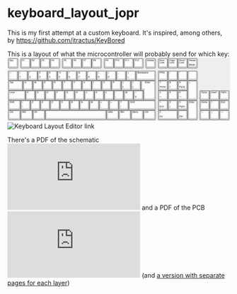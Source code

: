 # keyboard_layout_jopr
This is my first attempt at a custom keyboard. It's inspired, among others, by https://github.com/itractus/KeyBored

This is a layout of what the microcontroller will probably send for which key:  
![cropped screenshot](https://raw.githubusercontent.com/joelproko/keyboard_layout_jopr/master/keycode_layout.png)  
![Keyboard Layout Editor link](http://www.keyboard-layout-editor.com/#/gists/d8c53172a624f3b1a9ee7b0c761ae173)

There's a PDF of the schematic
![here](https://github.com/joelproko/keyboard_layout_jopr/raw/master/keyboard_layout_jopr.sch.pdf)
and a PDF of the PCB
![here](https://github.com/joelproko/keyboard_layout_jopr/raw/master/keyboard_layout_jopr.kicad_pcb.all_layers.pdf) (and [a version with separate pages for each layer](https://github.com/joelproko/keyboard_layout_jopr/raw/master/keyboard_layout_jopr.kicad_pcb.page_per_layer.pdf))
